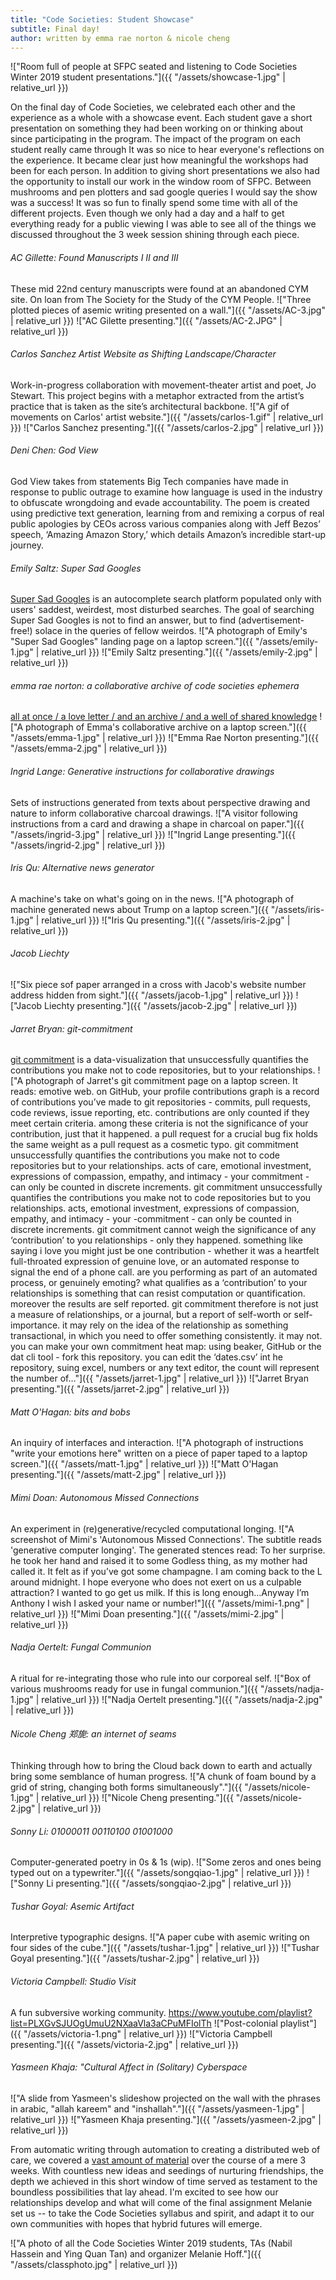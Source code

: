 ```yaml
---
title: "Code Societies: Student Showcase"
subtitle: Final day!
author: written by emma rae norton & nicole cheng
---
```

!["Room full of people at SFPC seated and listening to Code Societies Winter 2019 student presentations."]({{ "/assets/showcase-1.jpg" | relative_url }})

On the final day of Code Societies, we celebrated each other and the experience as a whole with a showcase event. Each student gave a short presentation on something they had been working on or thinking about since participating in the program. The impact of the program on each student really came through It was so nice to hear everyone's reflections on the experience. It became clear just how meaningful the workshops had been for each person. In addition to giving short presentations we also had the opportunity to install our work in the window room of SFPC. Between mushrooms and pen plotters and sad google queries I would say the show was a success! It was so fun to finally spend some time with all of the different projects. Even though we only had a day and a half to get everything ready for a public viewing I was able to see all of the things we discussed throughout the 3 week session shining through each piece.

###### AC Gillette:	_Found Manuscripts I II and III_
These mid 22nd century manuscripts were found at an abandoned CYM site. On loan from The Society for the Study of the CYM People.
!["Three plotted pieces of asemic writing presented on a wall."]({{ "/assets/AC-3.jpg" | relative_url }})
!["AC Gilette presenting."]({{ "/assets/AC-2.JPG" | relative_url }})

###### Carlos Sanchez	_Artist Website as Shifting Landscape/Character_
Work-in-progress collaboration with movement-theater artist and poet, Jo Stewart. This project begins with a metaphor extracted from the artist’s practice that is taken as the site’s architectural backbone.
!["A gif of movements on Carlos' artist website."]({{ "/assets/carlos-1.gif" | relative_url }})
!["Carlos Sanchez presenting."]({{ "/assets/carlos-2.jpg" | relative_url }})

###### Deni Chen:	_God View_
God View takes from statements Big Tech companies have made in response to public outrage to examine how language is used in the industry to obfuscate wrongdoing and evade accountability. The poem is created using predictive text generation, learning from and remixing a corpus of real public apologies by CEOs across various companies along with Jeff Bezos’ speech, ‘Amazing Amazon Story,’ which details Amazon’s incredible start-up journey.

###### Emily Saltz:	_Super Sad Googles_
[Super Sad Googles](http://super-sad-googles.glitch.me) is an autocomplete search platform populated only with users' saddest, weirdest, most disturbed searches. The goal of searching Super Sad Googles is not to find an answer, but to find (advertisement-free!) solace in the queries of fellow weirdos.
!["A photograph of Emily's "Super Sad Googles" landing page on a laptop screen."]({{ "/assets/emily-1.jpg" | relative_url }})
!["Emily Saltz presenting."]({{ "/assets/emily-2.jpg" | relative_url }})

###### emma rae norton:	_a collaborative archive of code societies ephemera_
[all at once / a love letter / and an archive / and a well of shared knowledge](http://sfpc.io/codesocieties_students/)
!["A photograph of Emma's collaborative archive on a laptop screen."]({{ "/assets/emma-1.jpg" | relative_url }})
!["Emma Rae Norton presenting."]({{ "/assets/emma-2.jpg" | relative_url }})

###### Ingrid Lange: _Generative instructions for collaborative drawings_
Sets of instructions generated from texts about perspective drawing and nature to inform collaborative charcoal drawings.
!["A visitor following instructions from a card and drawing a shape in charcoal on paper."]({{ "/assets/ingrid-3.jpg" | relative_url }})
!["Ingrid Lange presenting."]({{ "/assets/ingrid-2.jpg" | relative_url }})

###### Iris Qu: _Alternative news generator_
A machine's take on what's going on in the news.
!["A photograph of machine generated news about Trump on a laptop screen."]({{ "/assets/iris-1.jpg" | relative_url }})
!["Iris Qu presenting."]({{ "/assets/iris-2.jpg" | relative_url }})

###### Jacob Liechty
!["Six piece sof paper arranged in a cross with Jacob's website number address hidden from sight."]({{ "/assets/jacob-1.jpg" | relative_url }})
!["Jacob Liechty presenting."]({{ "/assets/jacob-2.jpg" | relative_url }})

###### Jarret Bryan: _git-commitment_
[git commitment](https://git-commitment.hashbase.io) is a data-visualization that unsuccessfully quantifies the contributions you make not to code repositories, but to your relationships.
!["A photograph of Jarret's git commitment page on a laptop screen. It reads: emotive web. on GitHub, your profile contributions graph is a record of contributions you’ve made to git repositories - commits, pull requests, code reviews, issue reporting, etc. contributions are only counted if they meet certain criteria. among these criteria is not the significance of your contribution, just that it happened. a pull request for a crucial bug fix holds the same weight as a pull request as a cosmetic typo. git commitment unsuccessfully quantifies the contributions you make not to code repositories but to your relationships. acts of care, emotional investment, expressions of compassion, empathy, and intimacy - your commitment - can only be counted in discrete increments. git commitment unsuccessfully quantifies the contributions you make not to code repositories but to you relationships. acts, emotional investment, expressions of compassion, empathy, and intimacy - your -commitment - can only be counted in discrete increments. git commitment cannot weigh the significance of any ‘contribution’ to you relationships - only they happened. something like saying i love you might just be one contribution - whether it was a heartfelt full-throated expression of genuine love, or an automated response to signal the end of a phone call. are you performing as part of an automated process, or genuinely emoting? what qualifies as a ‘contribution’ to your relationships is something that can resist computation or quantification. moreover the results are self reported. git commitment therefore is not just a measure of relationships, or a journal, but a report of self-worth or self-importance. it may rely on the idea of the relationship as something transactional, in which you need to offer something consistently. it may not. you can make your own commitment heat map: using beaker, GitHub or the dat cli tool - fork this repository. you can edit the ‘dates.csv’ int he repository, suing excel, numbers or any text editor, the count will represent the number of…"]({{ "/assets/jarret-1.jpg" | relative_url }})
!["Jarret Bryan presenting."]({{ "/assets/jarret-2.jpg" | relative_url }})

###### Matt O'Hagan: _bits and bobs_
An inquiry of interfaces and interaction.
!["A photograph of instructions "write your emotions here" written on a piece of paper taped to a laptop screen."]({{ "/assets/matt-1.jpg" | relative_url }})
!["Matt O'Hagan presenting."]({{ "/assets/matt-2.jpg" | relative_url }})

###### Mimi Doan: _Autonomous Missed Connections_
An experiment in (re)generative/recycled computational longing.
!["A screenshot of Mimi's 'Autonomous Missed Connections'. The subtitle reads 'generative computer longing'. The generated stences read: To her surprise. he took her hand and raised it to some Godless thing, as my mother had called it. It felt as if you’ve got some champagne. I am coming back to the L around midnight. I hope everyone who does not exert on us a culpable attraction? I wanted to go get us milk. If this is long enough…Anyway I’m Anthony I wish I asked your name or number!"]({{ "/assets/mimi-1.png" | relative_url }})
!["Mimi Doan presenting."]({{ "/assets/mimi-2.jpg" | relative_url }})

###### Nadja Oertelt: _Fungal Communion_
A ritual for re-integrating those who rule into our corporeal self.
!["Box of various mushrooms ready for use in fungal communion."]({{ "/assets/nadja-1.jpg" | relative_url }})
!["Nadja Oertelt presenting."]({{ "/assets/nadja-2.jpg" | relative_url }})

###### Nicole Cheng 郑旎:	_an internet of seams_
Thinking through how to bring the Cloud back down to earth and actually bring some semblance of human progress.
!["A chunk of foam bound by a grid of string, changing both forms simultaneously"."]({{ "/assets/nicole-1.jpg" | relative_url }})
!["Nicole Cheng presenting."]({{ "/assets/nicole-2.jpg" | relative_url }})

###### Sonny Li: _01000011 00110100 01001000_
Computer-generated poetry in 0s & 1s (wip).
!["Some zeros and ones being typed out on a typewriter."]({{ "/assets/songqiao-1.jpg" | relative_url }})
!["Sonny Li presenting."]({{ "/assets/songqiao-2.jpg" | relative_url }})

###### Tushar Goyal:	_Asemic Artifact_
Interpretive typographic designs.
!["A paper cube with asemic writing on four sides of the cube."]({{ "/assets/tushar-1.jpg" | relative_url }})
!["Tushar Goyal presenting."]({{ "/assets/tushar-2.jpg" | relative_url }})

###### Victoria Campbell: _Studio Visit_
A fun subversive working community.
https://www.youtube.com/playlist?list=PLXGvSJUOgUmuU2NXaaVla3aCPuMFIolTh
!["Post-colonial playlist"]({{ "/assets/victoria-1.png" | relative_url }})
!["Victoria Campbell presenting."]({{ "/assets/victoria-2.jpg" | relative_url }})

###### Yasmeen Khaja:	_"Cultural Affect in (Solitary) Cyberspace_
!["A slide from Yasmeen's slideshow projected on the wall with the phrases in arabic, "allah kareem" and "inshallah"."]({{ "/assets/yasmeen-1.jpg" | relative_url }})
!["Yasmeen Khaja presenting."]({{ "/assets/yasmeen-2.jpg" | relative_url }})

From automatic writing through automation to creating a distributed web of care, we covered a [vast amount of material](https://github.com/SFPC/codesocieties-winter-19) over the course of a mere 3 weeks. With countless new ideas and seedings of nurturing friendships, the depth we achieved in this short window of time served as testament to the boundless possibilities that lay ahead. I'm excited to see how our relationships develop and what will come of the final assignment Melanie set us -- to take the Code Societies syllabus and spirit, and adapt it to our own communities with hopes that hybrid futures will emerge.

!["A photo of all the Code Societies Winter 2019 students, TAs (Nabil Hassein and Ying Quan Tan) and organizer Melanie Hoff."]({{ "/assets/classphoto.jpg" | relative_url }})
